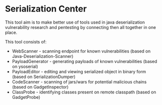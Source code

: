 # Serialization Center

This tool aim is to make better use of tools used in java deserialization vulnerability research and pentesting by connecting then all together in one place.

This tool consists of:
* WebScanner - scanning endpoint for known vulnerabilities (based on Java-Deserialization-Scanner)                       
* PayloadGenerator - generating payloads of known vulnerabilities (based on ysoserial)
* PayloadEditor - editing and viewing serialized object in binary form (based on SerializationDumper)                         
* CodeScanner - scanning of jars/wars for potential malicious chains (based on GadgetInspector)
* ClassProbe - identifying classes present on remote classpath (based on GadgetProbe)
